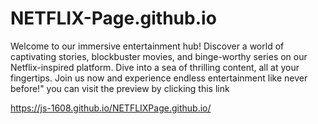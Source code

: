 # NETFLIX-Page.github.io
Welcome to our immersive entertainment hub! Discover a world of captivating stories, blockbuster movies, and binge-worthy series on our Netflix-inspired platform. Dive into a sea of thrilling content, all at your fingertips. Join us now and experience endless entertainment like never before!"
you can visit the preview by clicking this link

https://js-1608.github.io/NETFLIXPage.github.io/
